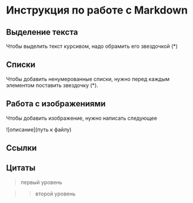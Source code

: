 # Инструкция по работе с Markdown

## Выделение текста

Чтобы выделить текст курсивом, надо обрамить его звездочкой (*)

## Списки

Чтобы добавить ненумерованные списки, нужно перед каждым элементом поставить звездочку (*).

## Работа с изображениями

Чтобы добавить изображение, нужно написать следующее

![описание](путь к файлу)

## Ссылки 


## Цитаты

> первый уровень

>> второй уровень
